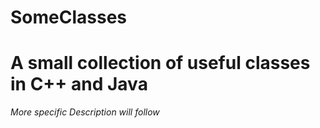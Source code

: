 # SomeClasses
A small collection of useful classes in C++ and Java
====================================================



*More specific Description will follow*
